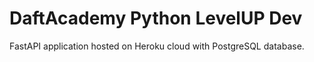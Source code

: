 # DaftAcademy Python LevelUP Dev

FastAPI application hosted on Heroku cloud with PostgreSQL database.
